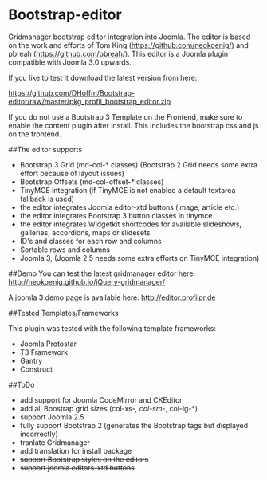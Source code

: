 Bootstrap-editor
================

Gridmanager bootstrap editor integration into Joomla. The editor is based on the work and efforts of Tom King (https://github.com/neokoenig/) and pbreah (https://github.com/pbreah/).
This editor is a Joomla plugin compatible with Joomla 3.0 upwards.

If you like to test it download the latest version from here:

https://github.com/DHoffm/Bootstrap-editor/raw/master/pkg_profil_bootstrap_editor.zip

If you do not use a Bootstrap 3 Template on the Frontend, make sure to enable the content plugin after install. This includes the bootstrap css and js on the frontend.


##The editor supports

- Bootstrap 3 Grid (md-col-* classes) (Bootstrap 2 Grid needs some extra effort because of layout issues)
- Bootstrap Offsets (md-col-offset-* classes)
- TinyMCE integration (if TinyMCE is not enabled a default textarea fallback is used)
- the editor integrates Joomla editor-xtd buttons (image, article etc.)
- the editor integrates Bootstrap 3 button classes in tinymce
- the editor integrates Widgetkit shortcodes for available slideshows, galleries, accordions, maps or slidesets
- ID's and classes for each row and columns
- Sortable rows and columns
- Joomla 3, (Joomla 2.5 needs some extra efforts on TinyMCE integration)


##Demo
You can test the latest gridmanager editor here: http://neokoenig.github.io/jQuery-gridmanager/

A joomla 3 demo page is available here: http://editor.profilpr.de

##Tested Templates/Frameworks

This plugin was tested with the following template frameworks:
- Joomla Protostar
- T3 Framework
- Gantry
- Construct

##ToDo

- add support for Joomla CodeMirror and CKEditor
- add all Boostrap grid sizes (col-xs-*, col-sm-*, col-lg-*)
- support Joomla 2.5
- fully support Bootstrap 2 (generates the Bootstrap tags but displayed incorrectly)
- ~~tranlate Gridmanager~~
- add translation for install package
- ~~support Bootstrap styles on the editors~~
- ~~support joomla editors-xtd buttons~~
